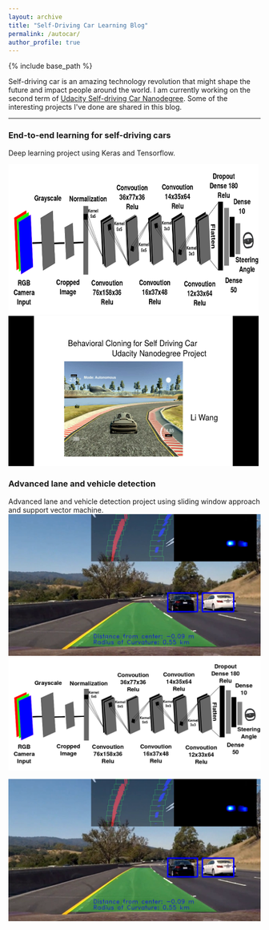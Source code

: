 ```yaml
---
layout: archive
title: "Self-Driving Car Learning Blog"
permalink: /autocar/
author_profile: true
---
```


{% include base_path %}

[//]: # (Image References)

[image1]: /images/detection_T1P6.png "example"
[image2]: /images/CNN_NVIDIA.png "example1"


Self-driving car is an amazing technology revolution that might shape the future and impact people around the world. I am currently working on the second term of [Udacity Self-driving Car Nanodegree](https://www.udacity.com/course/self-driving-car-engineer-nanodegree--nd013). Some of the interesting projects I've done are shared in this blog. 

---
### End-to-end learning for self-driving cars
Deep learning project using Keras and Tensorflow.

<img src="/images/CNN_NVIDIA.png" alt="IEEE" style="width:500px;height:300px;">

<img src="/images/youtube_T1P3.png" alt="IEEE" style="width:500px;height:300px;">

### Advanced lane and vehicle detection
Advanced lane and vehicle detection project using sliding window approach and support vector machine.
![curve][image1]
![curve][image2]


[![video][image1]](https://youtu.be/tubp4DvabnQ)

